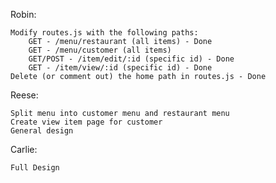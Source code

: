 
Robin:

	Modify routes.js with the following paths:
		GET - /menu/restaurant (all items) - Done
		GET - /menu/customer (all items)
		GET/POST - /item/edit/:id (specific id) - Done
		GET - /item/view/:id (specific id) - Done
	Delete (or comment out) the home path in routes.js - Done

Reese:

	Split menu into customer menu and restaurant menu
	Create view item page for customer
	General design

Carlie:

	Full Design
